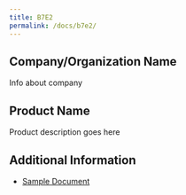 ```yaml
---
title: B7E2
permalink: /docs/b7e2/
---
```


## Company/Organization Name
Info about company

## Product Name
Product description goes here

## Additional Information
 - [Sample Document](../wednesday/breakout7/documents/b1p1d1.pdf)